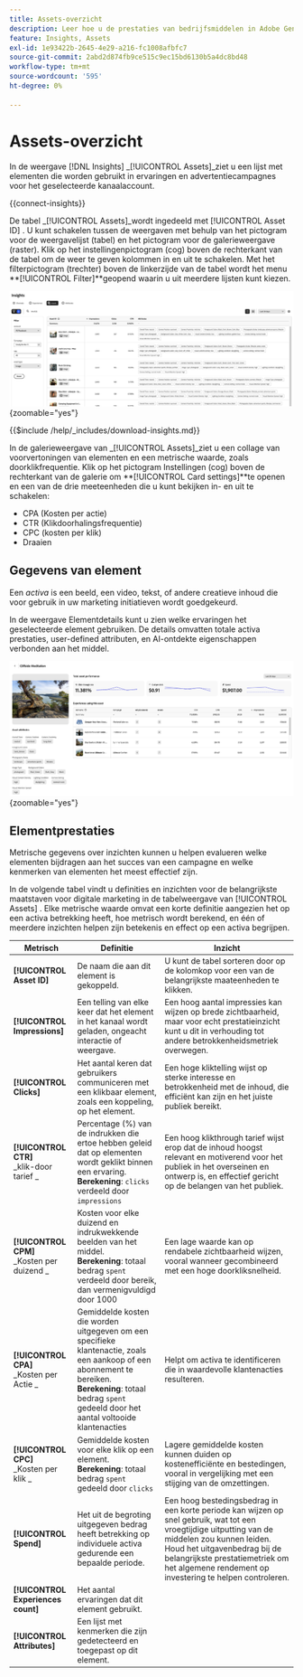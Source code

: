 ```yaml
---
title: Assets-overzicht
description: Leer hoe u de prestaties van bedrijfsmiddelen in Adobe GenStudio for Performance Marketing kunt evalueren.
feature: Insights, Assets
exl-id: 1e93422b-2645-4e29-a216-fc1008afbfc7
source-git-commit: 2abd2d874fb9ce515c9ec15bd6130b5a4dc8bd48
workflow-type: tm+mt
source-wordcount: '595'
ht-degree: 0%

---
```


# Assets-overzicht

In de weergave [!DNL Insights] _[!UICONTROL Assets]_ziet u een lijst met elementen die worden gebruikt in ervaringen en advertentiecampagnes voor het geselecteerde kanaalaccount.

{{connect-insights}}

De tabel _[!UICONTROL Assets]_wordt ingedeeld met [!UICONTROL Asset ID] . U kunt schakelen tussen de weergaven met behulp van het pictogram voor de weergavelijst (tabel) en het pictogram voor de galerieweergave (raster). Klik op het instellingenpictogram (cog) boven de rechterkant van de tabel om de weer te geven kolommen in en uit te schakelen. Met het filterpictogram (trechter) boven de linkerzijde van de tabel wordt het menu **[!UICONTROL Filter]**geopend waarin u uit meerdere lijsten kunt kiezen.

![ de filter en lijst van Assets ](/help/assets/insights-assets-filter.png){zoomable="yes"}

{{$include /help/_includes/download-insights.md}}

In de galerieweergave van _[!UICONTROL Assets]_ziet u een collage van voorvertoningen van elementen en een metrische waarde, zoals doorklikfrequentie. Klik op het pictogram Instellingen (cog) boven de rechterkant van de galerie om **[!UICONTROL Card settings]**te openen en een van de drie meeteenheden die u kunt bekijken in- en uit te schakelen:

- CPA (Kosten per actie)
- CTR (Klikdoorhalingsfrequentie)
- CPC (kosten per klik)
- Draaien

## Gegevens van element

Een _activa_ is een beeld, een video, tekst, of andere creatieve inhoud die voor gebruik in uw marketing initiatieven wordt goedgekeurd.

In de weergave Elementdetails kunt u zien welke ervaringen het geselecteerde element gebruiken. De details omvatten totale activa prestaties, user-defined attributen, en AI-ontdekte eigenschappen verbonden aan het middel.

![ de details van Activa ](/help/assets/insights-asset-details.png){zoomable="yes"}

## Elementprestaties

Metrische gegevens over inzichten kunnen u helpen evalueren welke elementen bijdragen aan het succes van een campagne en welke kenmerken van elementen het meest effectief zijn.

In de volgende tabel vindt u definities en inzichten voor de belangrijkste maatstaven voor digitale marketing in de tabelweergave van [!UICONTROL Assets] . Elke metrische waarde omvat een korte definitie aangezien het op een activa betrekking heeft, hoe metrisch wordt berekend, en één of meerdere inzichten helpen zijn betekenis en effect op een activa begrijpen.

| Metrisch | Definitie | Inzicht |
| ---------------------- | ----------------------------- | -------------------------------- |
| **[!UICONTROL Asset ID]** | De naam die aan dit element is gekoppeld. | U kunt de tabel sorteren door op de kolomkop voor een van de belangrijkste maateenheden te klikken. |
| **[!UICONTROL Impressions]** | Een telling van elke keer dat het element in het kanaal wordt geladen, ongeacht interactie of weergave. | Een hoog aantal impressies kan wijzen op brede zichtbaarheid, maar voor echt prestatieinzicht kunt u dit in verhouding tot andere betrokkenheidsmetriek overwegen. |
| **[!UICONTROL Clicks]** | Het aantal keren dat gebruikers communiceren met een klikbaar element, zoals een koppeling, op het element. | Een hoge kliktelling wijst op sterke interesse en betrokkenheid met de inhoud, die efficiënt kan zijn en het juiste publiek bereikt. |
| **[!UICONTROL CTR]**<br>_klik-door tarief _ | Percentage (%) van de indrukken die ertoe hebben geleid dat op elementen wordt geklikt binnen een ervaring.<br>**Berekening**: `clicks` verdeeld door `impressions` | Een hoog klikthrough tarief wijst erop dat de inhoud hoogst relevant en motiverend voor het publiek in het overseinen en ontwerp is, en effectief gericht op de belangen van het publiek. |
| **[!UICONTROL CPM]**<br>_Kosten per duizend _ | Kosten voor elke duizend en indrukwekkende beelden van het middel.<br>**Berekening**: totaal bedrag `spent` verdeeld door bereik, dan vermenigvuldigd door 1000 | Een lage waarde kan op rendabele zichtbaarheid wijzen, vooral wanneer gecombineerd met een hoge doorkliksnelheid. |
| **[!UICONTROL CPA]**<br>_Kosten per Actie _ | Gemiddelde kosten die worden uitgegeven om een specifieke klantenactie, zoals een aankoop of een abonnement te bereiken.<br>**Berekening**: totaal bedrag `spent` gedeeld door het aantal voltooide klantenacties | Helpt om activa te identificeren die in waardevolle klantenacties resulteren. |
| **[!UICONTROL CPC]**<br>_Kosten per klik _ | Gemiddelde kosten voor elke klik op een element.<br>**Berekening**: totaal bedrag `spent` gedeeld door `clicks` | Lagere gemiddelde kosten kunnen duiden op kostenefficiënte en bestedingen, vooral in vergelijking met een stijging van de omzettingen. |
| **[!UICONTROL Spend]** | Het uit de begroting uitgegeven bedrag heeft betrekking op individuele activa gedurende een bepaalde periode. | Een hoog bestedingsbedrag in een korte periode kan wijzen op snel gebruik, wat tot een vroegtijdige uitputting van de middelen zou kunnen leiden. Houd het uitgavenbedrag bij de belangrijkste prestatiemetriek om het algemene rendement op investering te helpen controleren. |
| **[!UICONTROL Experiences count]** | Het aantal ervaringen dat dit element gebruikt. | |
| **[!UICONTROL Attributes]** | Een lijst met kenmerken die zijn gedetecteerd en toegepast op dit element. | |
